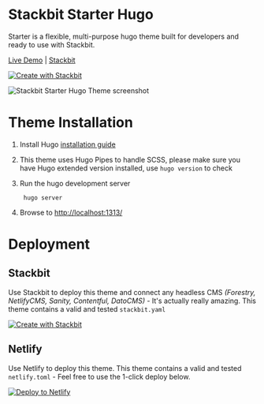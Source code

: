# Stackbit Starter Hugo

Starter is a flexible, multi-purpose hugo theme built for developers and ready to use with Stackbit.

[Live Demo](https://themes.stackbit.com/demos/starter/?hideThemeBar) |
[Stackbit](https://www.stackbit.com)

[![Create with Stackbit](https://assets.stackbit.com/badge/create-with-stackbit.svg)](https://app.stackbit.com/create?theme=https://github.com/stackbit-themes/stackbit-starter-hugo)

![Stackbit Starter Hugo Theme screenshot](https://themes.stackbit.com/images/starter-demo-1024x768.png)


# Theme Installation

1. Install Hugo [installation guide](https://gohugo.io/getting-started/installing/)

2. This theme uses Hugo Pipes to handle SCSS, please make sure you have Hugo extended version installed, use `hugo version` to check

3. Run the hugo development server

        hugo server

4. Browse to [http://localhost:1313/](http://localhost:1313/)

# Deployment

## Stackbit

Use Stackbit to deploy this theme and connect any headless CMS _(Forestry, NetlifyCMS, Sanity, Contentful, DatoCMS)_ - It's actually really amazing. This theme contains a valid and tested `stackbit.yaml`

[![Create with Stackbit](https://assets.stackbit.com/badge/create-with-stackbit.svg)](https://app.stackbit.com/create?theme=https://github.com/stackbit-themes/stackbit-starter-hugo)

## Netlify

Use Netlify to deploy this theme. This theme contains a valid and tested `netlify.toml` - Feel free to use the 1-click deploy below.

[![Deploy to Netlify](https://www.netlify.com/img/deploy/button.svg)](https://app.netlify.com/start/deploy?repository=https://github.com/stackbit-themes/stackbit-starter-hugo)
